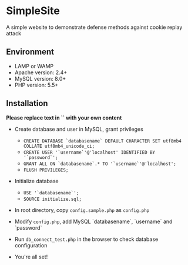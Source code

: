 # SimpleSite

A simple website to demonstrate defense methods against cookie replay attack

## Environment

* LAMP or WAMP
* Apache version: 2.4+
* MySQL version: 8.0+
* PHP version: 5.5+

## Installation

**Please replace text in \`\` with your own content**

* Create database and user in MySQL, grant privileges
  * ```CREATE DATABASE `databasename` DEFAULT CHARACTER SET utf8mb4 COLLATE utf8mb4_unicode_ci;```
  * ```CREATE USER '`username`'@'localhost' IDENTIFIED BY '`password`';```
  * ```GRANT ALL ON `databasename`.* TO '`username`'@'localhost';```
  * ```FLUSH PRIVILEGES;```
  
* Initialize database
  * ```USE '`databasename`';```
  * ```SOURCE initialize.sql;```
  
* In root directory, copy `config.sample.php` as `config.php`
* Modify `config.php`, add MySQL \`databasename\`, \`username\` and \`password\`
* Run `db_connect_test.php` in the browser to check database configuration
* You're all set!
